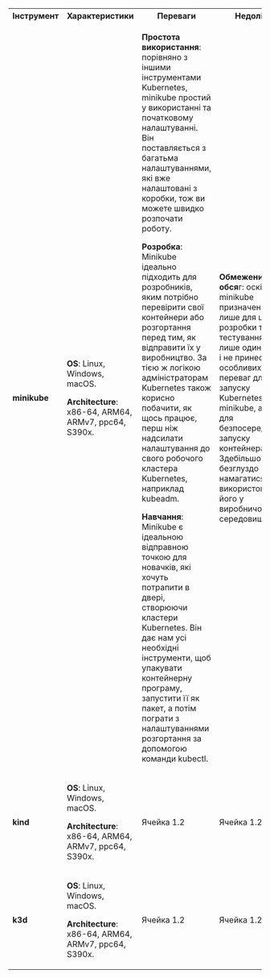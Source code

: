 

<table>
    <tr>
        <th>Інструмент</th>
        <th>Характеристики</th>
			  <th>Переваги</th>
			  <th>Недоліки</th>
    </tr>
    <tr>
        <td> 
					
**minikube** </td>
        <td>
					
**OS**: Linux, Windows, macOS. 
					
**Architecture**: x86-64, ARM64, ARMv7, ppc64, S390x.</td>
			  <td> 
				
**Простота використання**: порівняно з іншими інструментами Kubernetes, minikube простий у використанні та початковому налаштуванні. Він поставляється з багатьма налаштуваннями, які вже налаштовані з коробки, тож ви можете швидко розпочати роботу.
				
**Розробка**: Minikube ідеально підходить для розробників, яким потрібно перевірити свої контейнери або розгортання перед тим, як відправити їх у виробництво. За тією ж логікою адміністраторам Kubernetes також корисно побачити, як щось працює, перш ніж надсилати налаштування до свого робочого кластера Kubernetes, наприклад kubeadm.
				
**Навчання**: Minikube є ідеальною відправною точкою для новачків, які хочуть потрапити в двері, створюючи кластери Kubernetes. Він дає нам усі необхідні інструменти, щоб упакувати контейнерну програму, запустити її як пакет, а потім пограти з налаштуваннями розгортання за допомогою команди kubectl.</td>
			<td>**Обмежений обся**г: оскільки minikube призначений лише для цілей розробки та тестування, це лише один вузол і не принесе особливих переваг для запуску Kubernetes через minikube, а не для безпосереднього запуску контейнера. Здебільшого безглуздо намагатися використовувати його у виробничому середовищі.</td>
    </tr>
    <tr>
        <td>**kind**</td>
        <td>
					
**OS**: Linux, Windows, macOS. 
					
**Architecture**: x86-64, ARM64, ARMv7, ppc64, S390x.</td>
			<td>Ячейка 1.2</td>
			<td>Ячейка 1.2</td>
    </tr>
	  <tr>
        <td>**k3d**</td>
        <td>
					
**OS**: Linux, Windows, macOS. 
					
**Architecture**: x86-64, ARM64, ARMv7, ppc64, S390x.</td>
			<td>Ячейка 1.2</td>
			<td>Ячейка 1.2</td>	
    </tr>
	
</table>
